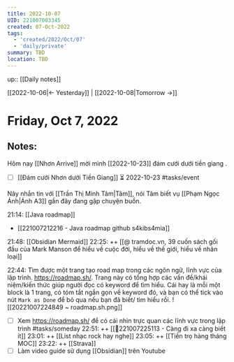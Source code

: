 ```yaml
---
title: 2022-10-07
UID: 221007003345
created: 07-Oct-2022
tags:
  - 'created/2022/Oct/07'
  - 'daily/private'
summary: TBD
location: TBD
---
```

up:: [[Daily notes]]

[[2022-10-06|<- Yesterday]] | [[2022-10-08|Tomorrow ->]]
# Friday, Oct 7, 2022

## Notes:

Hôm nay [[Nhơn Arrive]] mời mình [[2022-10-23]] đám cưới dưới tiền giang .
- [ ] [[Đám cưới Nhơn dưới Tiền Giang]] ⏳ 2022-10-23 #tasks/event  

Nãy nhắn tin với [[Trần Thị Minh Tâm|Tâm]], nói Tâm biết vụ [[Phạm Ngọc Ánh|Ánh A3]] gần đây đang gặp chuyện buồn.

21:14: [[Java roadmap]]
- [[221007212216 - Java roadmap github s4kibs4mia]]

21:48: [[Obsidian Mermaid]]
22:25: ++ [[@ tramdoc.vn, 39 cuốn sách gối đầu của Mark Manson để hiểu về cuộc đời, hiểu về thế giới, hiểu về nhân loại]]

22:44: Tìm được một trang tạo road map trong các ngôn ngữ, lĩnh vực của lập trình. https://roadmap.sh/. Trang này có tổng hợp các vấn đề/khái niệm/kiến thức giúp người đọc có keyword để tìm hiểu. Cái hay là mỗi một block là 1 trang, có tóm tắt ngắn gọn về keyword đó, và bạn có thể tick vào nút `Mark as Done` để bỏ qua nếu bạn đã biết/ tìm hiểu rồi.
![[20221007224849 ~ roadmap.sh.png]]
- [ ] Xem https://roadmap.sh/ để có cái nhìn trực quan các lĩnh vực trong lập trình #tasks/someday 
22:51: ++ [[💬221007225113 - Càng đi xa càng biết ít]]
23:01: ++ [[List nhạc rock hay nghe]]
23:05: ++ [[Tiền trọ hàng tháng MOC]]
23:22: ++ [[Strava]]
- [ ] Làm video guide sử dụng [[Obsidian]] trên Youtube
